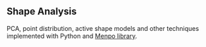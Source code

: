 ## Shape Analysis

PCA, point distribution, active shape models and other techniques implemented with Python and [Menpo library](https://www.menpo.org/menpo/).
